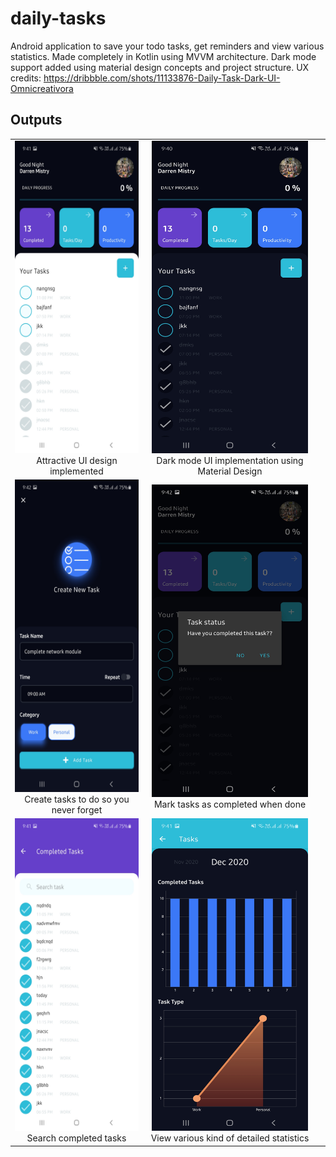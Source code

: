 # daily-tasks

Android application to save your todo tasks, get reminders and view various statistics. Made completely in Kotlin using MVVM architecture. Dark mode support added using material design concepts and project structure. UX credits: https://dribbble.com/shots/11133876-Daily-Task-Dark-UI-Omnicreativora

## Outputs

| | | |
|:-------------------------:|:-------------------------:|:-------------------------:|
<img src="output/home_light.jpg" width="250" height="500"><br>Attractive UI design implemented | <img src="output/home_dark.jpg" width="250" height="500"><br>Dark mode UI implementation using Material Design |
|<img src="output/create_task.jpg" width="250" height="500"><br>Create tasks to do so you never forget | <img src="output/complete_task.jpg" width="250" height="500"><br>Mark tasks as completed when done |
|<img src="output/search_completed.jpg" width="250" height="500"><br> Search completed tasks | <img src="output/statistics.jpg" width="250" height="500"><br>View various kind of detailed statistics
